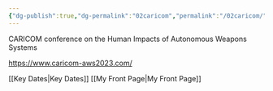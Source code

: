 ```yaml
---
{"dg-publish":true,"dg-permalink":"02caricom","permalink":"/02caricom/","tags":["event","conference","gardenEntry"]}
---
```


CARICOM conference on the Human Impacts of Autonomous Weapons Systems

https://www.caricom-aws2023.com/


[[Key Dates\|Key Dates]]
[[My Front Page\|My Front Page]]



